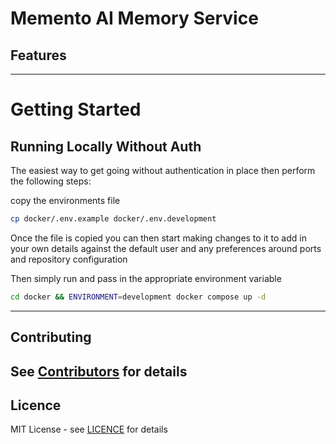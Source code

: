 # Memento AI Memory Service


## Features

---
# Getting Started

## Running Locally Without Auth
The easiest way to get going without authentication in place then perform the following steps:

copy the environments file 

```bash
cp docker/.env.example docker/.env.development
```
Once the file is copied you can then start making changes to it to add in your own 
details against the default user and any preferences around ports and repository configuration

Then simply run and pass in the appropriate environment variable

```bash
cd docker && ENVIRONMENT=development docker compose up -d
```

---
## Contributing
See [Contributors](docs/contributors.md) for details
--- 
## Licence

MIT License - see [LICENCE](LICENCE.md) for details



